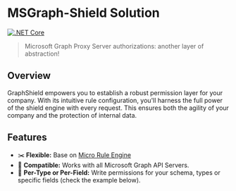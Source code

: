 # MSGraph-Shield Solution

[![.NET Core](https://github.com/thomas-illiet/graphshield-solution/actions/workflows/windows_build.yml/badge.svg?branch=main)](https://github.com/thomas-illiet/graphshield-solution/actions/workflows/windows_build.yml)

> Microsoft Graph Proxy Server authorizations: another layer of abstraction!

## Overview

GraphShield empowers you to establish a robust permission layer for your company. With its intuitive rule configuration, you'll harness the full power of the shield engine with every request. This ensures both the agility of your company and the protection of internal data.

## Features

* ✂️ **Flexible:** Base on [Micro Rule Engine](https://github.com/runxc1/MicroRuleEngine/)
* 🤝 **Compatible:** Works with all Microsoft Graph API Servers.
* 🎯 **Per-Type or Per-Field:** Write permissions for your schema, types or specific fields (check the example below).